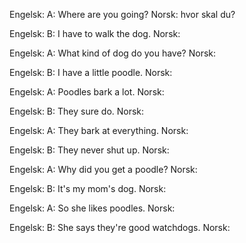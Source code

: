 
Engelsk: A: Where are you going?
Norsk: hvor skal du?

Engelsk: B: I have to walk the dog.
Norsk:

Engelsk: A: What kind of dog do you have?
Norsk:

Engelsk: B: I have a little poodle.
Norsk:

Engelsk: A: Poodles bark a lot.
Norsk:

Engelsk: B: They sure do.
Norsk:

Engelsk: A: They bark at everything.
Norsk:

Engelsk: B: They never shut up.
Norsk:

Engelsk: A: Why did you get a poodle?
Norsk:

Engelsk: B: It's my mom's dog.
Norsk:

Engelsk: A: So she likes poodles.
Norsk:

Engelsk: B: She says they're good watchdogs.
Norsk:

